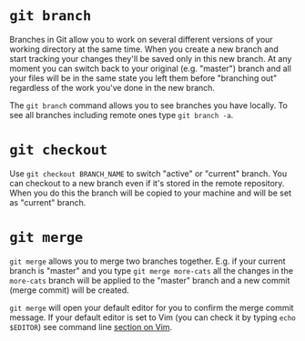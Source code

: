 # `git branch`

Branches in Git allow you to work on several different versions of your working directory at the same time. When you create a new branch and start tracking your changes they'll be saved only in this new branch. At any moment you can switch back to your original (e.g. "master") branch and all your files will be in the same state you left them before "branching out" regardless of the work you've done in the new branch.

The `git branch` command allows you to see branches you have locally. To see all branches including remote ones type `git branch -a`.

# `git checkout`

Use `git checkout BRANCH_NAME` to switch "active" or "current" branch. You can checkout to a new branch even if it's stored in the remote repository. When you do this the branch will be copied to your machine and will be set as "current" branch.

# `git merge`

`git merge` allows you to merge two branches together. E.g. if your current branch is "master" and you type `git merge more-cats` all the changes in the `more-cats` branch will be applied to the "master" branch and a new commit (merge commit) will be created.

`git merge` will open your default editor for you to confirm the merge commit message. If your default editor is set to Vim (you can check it by typing `echo $EDITOR`) see command line [section on Vim](https://github.com/makersacademy/pre_course/blob/master/pills/command_line4.md#vim).
